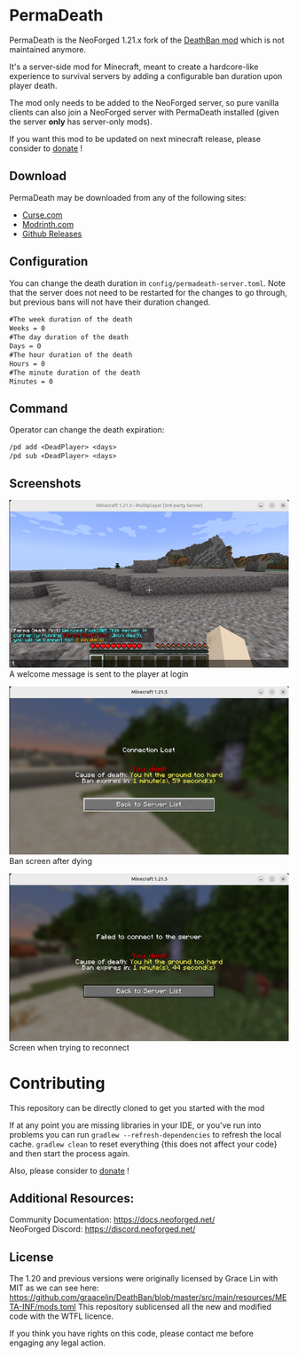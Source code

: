 
PermaDeath
==============
PermaDeath is the NeoForged 1.21.x fork of the [DeathBan mod](https://github.com/graacelin/DeathBan) which is not maintained anymore.

It's a server-side mod for Minecraft, meant to create a hardcore-like experience to survival servers by adding a configurable ban duration upon player death.  

The mod only needs to be added to the NeoForged server, so pure vanilla clients can also join a NeoForged server with PermaDeath installed (given the server **only** has server-only mods).

If you want this mod to be updated on next minecraft release, please consider to [donate](https://www.paypal.com/donate/?business=FA6Q8NVSX555G&no_recurring=0&item_name=OSS+Developer%2C+Modder.+++Thanks+for+your+donation%21&currency_code=EUR) !

Download
-----------

PermaDeath may be downloaded from any of the following sites:

- [Curse.com](https://www.curseforge.com/minecraft/mc-mods/perma-death)
- [Modrinth.com](https://modrinth.com/mod/perma-death)
- [Github Releases](https://github.com/jblemee/PermaDeath/releases)


Configuration
-----------
You can change the death duration in `config/permadeath-server.toml`. Note that the server does not need to be restarted for the changes to go through, but previous bans will not have their duration changed.

```
#The week duration of the death
Weeks = 0
#The day duration of the death
Days = 0
#The hour duration of the death
Hours = 0
#The minute duration of the death
Minutes = 0
```

Command
-----------
Operator can change the death expiration:

```
/pd add <DeadPlayer> <days>
/pd sub <DeadPlayer> <days>
```

Screenshots
-----------

![image](welcome_message.png)\
A welcome message is sent to the player at login


![image](death_message.png)\
Ban screen after dying


![image](reconnect_message.png)\
Screen when trying to reconnect


Contributing
=======

This repository can be directly cloned to get you started with the
mod

If at any point you are missing libraries in your IDE, or you've run into problems you can
run `gradlew --refresh-dependencies` to refresh the local cache. `gradlew clean` to reset everything
{this does not affect your code} and then start the process again.

Also, please consider to [donate](https://www.paypal.com/donate/?business=FA6Q8NVSX555G&no_recurring=0&item_name=OSS+Developer%2C+Modder.+++Thanks+for+your+donation%21&currency_code=EUR) !

Additional Resources:
-----------
Community Documentation: https://docs.neoforged.net/  
NeoForged Discord: https://discord.neoforged.net/

License
-----------

The 1.20 and previous versions were originally licensed by Grace Lin with MIT as we can see here: https://github.com/graacelin/DeathBan/blob/master/src/main/resources/META-INF/mods.toml
This repository sublicensed all the new and modified code with the WTFL licence.

If you think you have rights on this code, please contact me before engaging any legal action.
